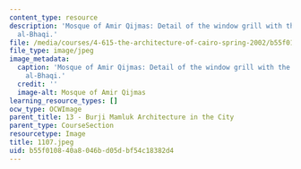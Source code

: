 ```yaml
---
content_type: resource
description: 'Mosque of Amir Qijmas: Detail of the window grill with the Rank of Qijmas
  al-Bhaqi.'
file: /media/courses/4-615-the-architecture-of-cairo-spring-2002/b55f010840a8046bd05dbf54c18382d4_1107.jpeg
file_type: image/jpeg
image_metadata:
  caption: 'Mosque of Amir Qijmas: Detail of the window grill with the Rank of Qijmas
    al-Bhaqi.'
  credit: ''
  image-alt: Mosque of Amir Qijmas
learning_resource_types: []
ocw_type: OCWImage
parent_title: 13 - Burji Mamluk Architecture in the City
parent_type: CourseSection
resourcetype: Image
title: 1107.jpeg
uid: b55f0108-40a8-046b-d05d-bf54c18382d4
---
```

